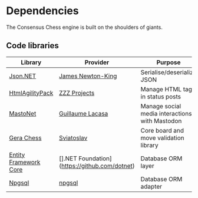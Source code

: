 # Dependencies

The Consensus Chess engine is built on the shoulders of giants.

## Code libraries

| Library | Provider | Purpose | License |
|-|-|-|-|
| [Json.NET](https://github.com/JamesNK/Newtonsoft.Json) | [James Newton-King](https://github.com/JamesNK) | Serialise/deserialize JSON | [MIT](https://github.com/JamesNK/Newtonsoft.Json/blob/master/LICENSE.md) |
| [HtmlAgilityPack](https://github.com/zzzprojects/html-agility-pack) | [ZZZ Projects](https://zzzprojects.com/) | Manage HTML tags in status posts | [MIT](https://github.com/zzzprojects/html-agility-pack/blob/master/LICENSE) |
| [MastoNet](https://github.com/glacasa/Mastonet) | [Guillaume Lacasa](https://github.com/glacasa) | Manage social media interactions with Mastodon | [MIT](https://github.com/glacasa/Mastonet/blob/main/LICENSE) |
| [Gera Chess](https://github.com/Geras1mleo/Chess) | [Sviatoslav](https://github.com/Geras1mleo) | Core board and move validation library | [MIT](https://github.com/Geras1mleo/Chess/blob/master/LICENSE.md) |
| [Entity Framework Core](https://github.com/dotnet/efcore) | [].NET Foundation](https://github.com/dotnet) | Database ORM layer | [MIT](https://github.com/dotnet/efcore/blob/main/LICENSE.txt) |
| [Npgsql](https://github.com/npgsql/npgsql) | [npgsql](https://github.com/npgsql) | Database ORM adapter | [PostgreSQL](https://github.com/npgsql/npgsql/blob/main/LICENSE) |

